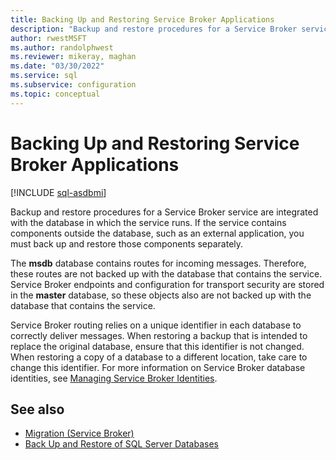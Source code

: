 ```yaml
---
title: Backing Up and Restoring Service Broker Applications
description: "Backup and restore procedures for a Service Broker service are integrated with the database in which the service runs."
author: rwestMSFT
ms.author: randolphwest
ms.reviewer: mikeray, maghan
ms.date: "03/30/2022"
ms.service: sql
ms.subservice: configuration
ms.topic: conceptual
---
```


# Backing Up and Restoring Service Broker Applications

[!INCLUDE [sql-asdbmi](../../includes/applies-to-version/sql-asdbmi.md)]

Backup and restore procedures for a Service Broker service are integrated with the database in which the service runs. If the service contains components outside the database, such as an external application, you must back up and restore those components separately.

The **msdb** database contains routes for incoming messages. Therefore, these routes are not backed up with the database that contains the service. Service Broker endpoints and configuration for transport security are stored in the **master** database, so these objects also are not backed up with the database that contains the service.

Service Broker routing relies on a unique identifier in each database to correctly deliver messages. When restoring a backup that is intended to replace the original database, ensure that this identifier is not changed. When restoring a copy of a database to a different location, take care to change this identifier. For more information on Service Broker database identities, see [Managing Service Broker Identities](managing-service-broker-identities.md).

## See also

- [Migration (Service Broker)](migration.md)
- [Back Up and Restore of SQL Server Databases](../../relational-databases/backup-restore/back-up-and-restore-of-sql-server-databases.md)
